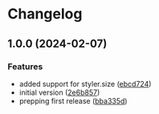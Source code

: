 # Changelog

## 1.0.0 (2024-02-07)


### Features

* added support for styler.size ([ebcd724](https://github.com/folke/lovelace-styler/commit/ebcd72488eca3bd8371de491720f38a41890dee5))
* initial version ([2e6b857](https://github.com/folke/lovelace-styler/commit/2e6b857cba288d1c0c389954ceff684a80e13ef1))
* prepping first release ([bba335d](https://github.com/folke/lovelace-styler/commit/bba335d1ae4f90104ac3246fa5c27c9dd482d5e6))
